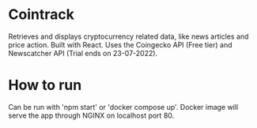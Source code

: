 # Cointrack

Retrieves and displays cryptocurrency related data, like news articles and price action. Built with React.
Uses the Coingecko API (Free tier) and Newscatcher API (Trial ends on 23-07-2022).

# How to run

Can be run with 'npm start' or 'docker compose up'.
Docker image will serve the app through NGINX on localhost port 80.
